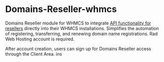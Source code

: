 # Domains-Reseller-whmcs
Domains Reseller module for WHMCS to integrate [API functionality for resellers](https://radwebhosting.com/client_area/knowledgebase/21/Domains-Reseller) directly into their WHMCS installations. Simplifies the automation of registering, transferring, and renewing domain name registrations. Rad Web Hosting account is required.

After account creation, users can sign up for Domains Reseller access through the Client Area.
ins
